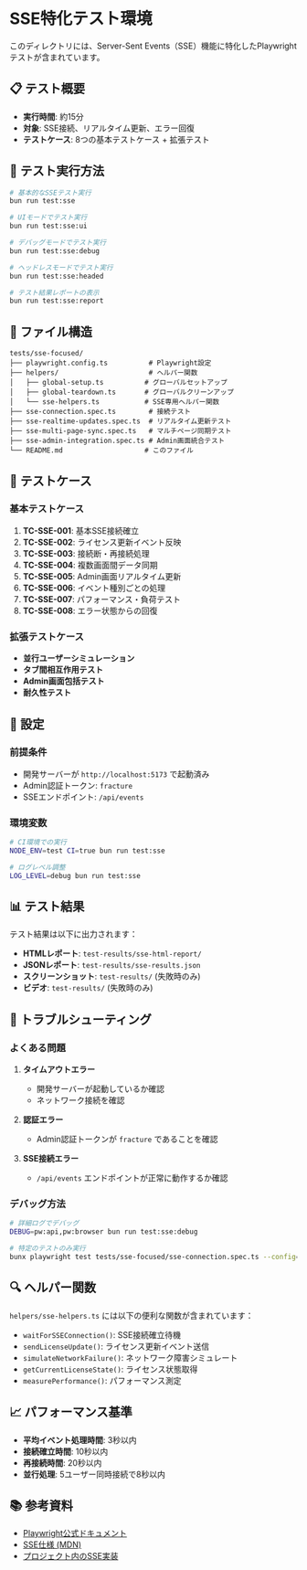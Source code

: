 # SSE特化テスト環境

このディレクトリには、Server-Sent Events（SSE）機能に特化したPlaywrightテストが含まれています。

## 📋 テスト概要

- **実行時間**: 約15分
- **対象**: SSE接続、リアルタイム更新、エラー回復
- **テストケース**: 8つの基本テストケース + 拡張テスト

## 🚀 テスト実行方法

```bash
# 基本的なSSEテスト実行
bun run test:sse

# UIモードでテスト実行
bun run test:sse:ui

# デバッグモードでテスト実行
bun run test:sse:debug

# ヘッドレスモードでテスト実行
bun run test:sse:headed

# テスト結果レポートの表示
bun run test:sse:report
```

## 📁 ファイル構造

```
tests/sse-focused/
├── playwright.config.ts          # Playwright設定
├── helpers/                      # ヘルパー関数
│   ├── global-setup.ts          # グローバルセットアップ
│   ├── global-teardown.ts       # グローバルクリーンアップ
│   └── sse-helpers.ts           # SSE専用ヘルパー関数
├── sse-connection.spec.ts        # 接続テスト
├── sse-realtime-updates.spec.ts  # リアルタイム更新テスト
├── sse-multi-page-sync.spec.ts   # マルチページ同期テスト
├── sse-admin-integration.spec.ts # Admin画面統合テスト
└── README.md                    # このファイル
```

## 🎯 テストケース

### 基本テストケース

1. **TC-SSE-001**: 基本SSE接続確立
2. **TC-SSE-002**: ライセンス更新イベント反映
3. **TC-SSE-003**: 接続断・再接続処理
4. **TC-SSE-004**: 複数画面間データ同期
5. **TC-SSE-005**: Admin画面リアルタイム更新
6. **TC-SSE-006**: イベント種別ごとの処理
7. **TC-SSE-007**: パフォーマンス・負荷テスト
8. **TC-SSE-008**: エラー状態からの回復

### 拡張テストケース

- **並行ユーザーシミュレーション**
- **タブ間相互作用テスト**
- **Admin画面包括テスト**
- **耐久性テスト**

## 🔧 設定

### 前提条件

- 開発サーバーが `http://localhost:5173` で起動済み
- Admin認証トークン: `fracture`
- SSEエンドポイント: `/api/events`

### 環境変数

```bash
# CI環境での実行
NODE_ENV=test CI=true bun run test:sse

# ログレベル調整
LOG_LEVEL=debug bun run test:sse
```

## 📊 テスト結果

テスト結果は以下に出力されます：

- **HTMLレポート**: `test-results/sse-html-report/`
- **JSONレポート**: `test-results/sse-results.json`
- **スクリーンショット**: `test-results/` (失敗時のみ)
- **ビデオ**: `test-results/` (失敗時のみ)

## 🚨 トラブルシューティング

### よくある問題

1. **タイムアウトエラー**
   - 開発サーバーが起動しているか確認
   - ネットワーク接続を確認

2. **認証エラー**
   - Admin認証トークンが `fracture` であることを確認

3. **SSE接続エラー**
   - `/api/events` エンドポイントが正常に動作するか確認

### デバッグ方法

```bash
# 詳細ログでデバッグ
DEBUG=pw:api,pw:browser bun run test:sse:debug

# 特定のテストのみ実行
bunx playwright test tests/sse-focused/sse-connection.spec.ts --config=tests/sse-focused/playwright.config.ts
```

## 🔍 ヘルパー関数

`helpers/sse-helpers.ts` には以下の便利な関数が含まれています：

- `waitForSSEConnection()`: SSE接続確立待機
- `sendLicenseUpdate()`: ライセンス更新イベント送信
- `simulateNetworkFailure()`: ネットワーク障害シミュレート
- `getCurrentLicenseState()`: ライセンス状態取得
- `measurePerformance()`: パフォーマンス測定

## 📈 パフォーマンス基準

- **平均イベント処理時間**: 3秒以内
- **接続確立時間**: 10秒以内
- **再接続時間**: 20秒以内
- **並行処理**: 5ユーザー同時接続で8秒以内

## 📚 参考資料

- [Playwright公式ドキュメント](https://playwright.dev/)
- [SSE仕様 (MDN)](https://developer.mozilla.org/en-US/docs/Web/API/Server-sent_events)
- [プロジェクト内のSSE実装](/app/lib/sse.ts)